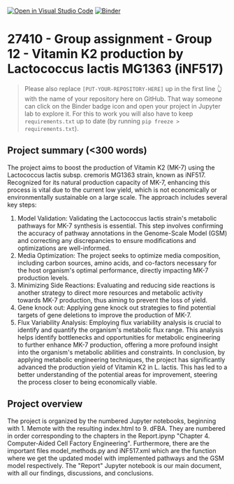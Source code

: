 [![Open in Visual Studio Code](https://classroom.github.com/assets/open-in-vscode-718a45dd9cf7e7f842a935f5ebbe5719a5e09af4491e668f4dbf3b35d5cca122.svg)](https://classroom.github.com/online_ide?assignment_repo_id=12060731&assignment_repo_type=AssignmentRepo)
[![Binder](https://mybinder.org/badge_logo.svg)](https://mybinder.org/v2/gh/27410/[PUT-YOUR-REPOSITORY-HERE]/main)

# 27410 - Group assignment - Group 12 - Vitamin K2 production by Lactococcus lactis MG1363 (iNF517)

> Please also replace `[PUT-YOUR-REPOSITORY-HERE]` up in the first line 👆 with the name of your repository here on GitHub.
> That way someone can click on the Binder badge icon and open your project in Jupyter lab to explore it.
> For this to work you will also have to keep `requirements.txt` up to date (by running `pip freeze > requirements.txt`).

## Project summary (<300 words)
The project aims to boost the production of Vitamin K2 (MK-7) using the Lactococcus lactis subsp. cremoris MG1363 strain, known as iNF517. Recognized for its natural production capacity of MK-7, enhancing this process is vital due to the current low yield, which is not economically or environmentally sustainable on a large scale.
The approach includes several key steps:
1. Model Validation: Validating the Lactococcus lactis strain's metabolic pathways for MK-7 synthesis is essential. This step involves confirming the accuracy of pathway annotations in the Genome-Scale Model (GSM) and correcting any discrepancies to ensure modifications and optimizations are well-informed.
2. Media Optimization: The project seeks to optimize media composition, including carbon sources, amino acids, and co-factors necessary for the host organism's optimal performance, directly impacting MK-7 production levels.
3. Minimizing Side Reactions: Evaluating and reducing side reactions is another strategy to direct more resources and metabolic activity towards MK-7 production, thus aiming to prevent the loss of yield.
4. Gene knock out: Applying gene knock out strategies to find potential targets of gene deletions to improve the production of MK-7.
5. Flux Variability Analysis: Employing flux variability analysis is crucial to identify and quantify the organism's metabolic flux range. This analysis helps identify bottlenecks and opportunities for metabolic engineering to further enhance MK-7 production, offering a more profound insight into the organism's metabolic abilities and constraints.
In conclusion, by applying metabolic engineering techniques, the project has significantly advanced the production yield of Vitamin K2 in L. lactis. This has led to a better understanding of the potential areas for improvement, steering the process closer to being economically viable.

## Project overview
The project is organized by the numbered Jupyter notebooks, beginning with 1. Memote with the resulting index.html to 9. dFBA. They are numbered in order corresponding to the chapters in the Report.ipynp "Chapter 4. Computer-Aided Cell Factory Engineering". Furthermore, there are the important files model_methods.py and iNF517.xml which are the function where we get the updated model with implemented pathways and the GSM model respectively. The "Report" Jupyter notebook is our main document, with all our findings, discussions, and conclusions.


